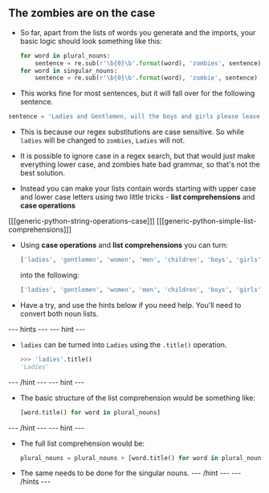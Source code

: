 ## The zombies are on the case

- So far, apart from the lists of words you generate and the imports, your basic logic should look something like this:

	```python
	for word in plural_nouns:
		sentence = re.sub(r'\b{0}\b'.format(word), 'zombies', sentence)
	for word in singular_nouns:
		sentence = re.sub(r'\b{0}\b'.format(word), 'zombie', sentence)
	```

- This works fine for most sentences, but it will fall over for the following sentence.

```python
sentence = 'Ladies and Gentlemen, will the boys and girls please leave''
```

- This is because our regex substitutions are case sensitive. So while `ladies` will be changed to `zombies`, `Ladies` will not.

- It is possible to ignore case in a regex search, but that would just make everything lower case, and zombies hate bad grammar, so that's not the best solution.

- Instead you can make your lists contain words starting with upper case and lower case letters using two little tricks - **list comprehensions** and **case operations**

[[[generic-python-string-operations-case]]]
[[[generic-python-simple-list-comprehensions]]]

- Using **case operations** and **list comprehensions** you can turn:
  ```python
  ['ladies', 'gentlemen', 'women', 'men', 'children', 'boys', 'girls']
  ```
  into the following:
  ```python
  ['ladies', 'gentlemen', 'women', 'men', 'children', 'boys', 'girls', 'Ladies', 'Gentlemen', 'Women', 'Men', 'Children', 'Boys', 'Girls']
  ```
  
- Have a try, and use the hints below if you need help. You'll need to convert both noun lists.

--- hints --- --- hint ---
- `ladies` can be turned into `Ladies` using the `.title()` operation.
	```python
	>>> 'ladies'.title()
	'Ladies'
	```
--- /hint --- --- hint ---
- The basic structure of the list comprehension would be something like:

	```python
	[word.title() for word in plural_nouns]
	```
--- /hint --- --- hint ---
- The full list comprehension would be:
  ```python
  plural_nouns = plural_nouns + [word.title() for word in plural_nouns]
  ```
- The same needs to be done for the singular nouns.
--- /hint --- --- /hints ---
